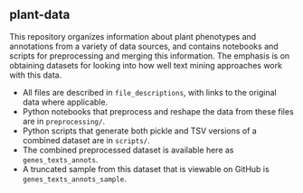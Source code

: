 ## plant-data

This repository organizes information about plant phenotypes and annotations from a variety of data sources, and contains notebooks and scripts for preprocessing and merging this information. The emphasis is on obtaining datasets for looking into how well text mining approaches work with this data.

* All files are described in `file_descriptions`, with links to the original data where applicable.
* Python notebooks that preprocess and reshape the data from these files are in `preprocessing/`.
* Python scripts that generate both pickle and TSV versions of a combined dataset are in `scripts/`.
* The combined preprocessed dataset is available here as `genes_texts_annots`.
* A truncated sample from this dataset that is viewable on GitHub is `genes_texts_annots_sample`.

